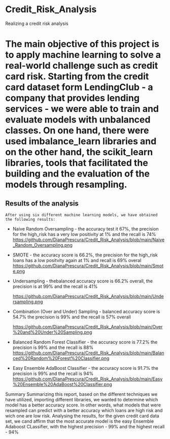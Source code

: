 # Credit_Risk_Analysis

Realizing a credit risk analysis 

# The main objective of this project is to apply machine learning to solve a real-world challenge such as credit card risk. Starting from the credit card dataset form LendingClub - a company that provides lending services - we were able to train and evaluate models with unbalanced classes. On one hand, there were used imbalance_learn libraries and  on the other hand, the scikit_learn libraries, tools that facilitated the  building and the evaluation of the models through resampling.


 
## Results of the analysis
    After using six different machine learning models, we have obtained the following results:
    
  - Naive Random Oversampling - the accuracy test it 67%, the precision for the high_risk has a very low positivity at 1% and the recall is 74%
    https://github.com/DianaPrescura/Credit_Risk_Analysis/blob/main/Naive_Random_Oversampling.png
  
  - SMOTE - the accuracy score is 66.2%, the precision for the high_risk loans has a low positvity again at 1% and recall is 69% overal
    https://github.com/DianaPrescura/Credit_Risk_Analysis/blob/main/Smote.png
    
  - Undersampling - thebalanced accuracy score is 66.2% overall, the precision is at 99% and the recall is 41%

    https://github.com/DianaPrescura/Credit_Risk_Analysis/blob/main/Undersampling.png
  - Combination (Over and Under) Sampling - balanced accuracy score is 54.7% the precision is 99% and the recall is 57% overall

    https://github.com/DianaPrescura/Credit_Risk_Analysis/blob/main/Over%20and%20Under%20Sampling.png
  - Balanced Random Forest Classifier - the accuracy score is 77.2% the precision is 99% and the recall is 88%
    https://github.com/DianaPrescura/Credit_Risk_Analysis/blob/main/Balanced%20Random%20Forest%20Classifier.png
  - Easy Ensemble AdaBoost Classifier - the accuracy score is 91.7% the precision is 99% and the recall is 94%
    https://github.com/DianaPrescura/Credit_Risk_Analysis/blob/main/Easy%20Ensemble%20AdaBoost%20Classifier.png



Summary
Summarizing this report, based on the different techniques we have utilized, importing different libraries, we wanted to determine which model has a better accuracy score. In other words, what models that were resampled can predict with a better accuracy which loans are high risk and wich one are low risk. Analysing the results, for the given credit card data set, we cand affirm that the most accurate model is the easy Ensemble Adaboost CLassifier, with the highest precision - 99% and the highest recall - 94%
